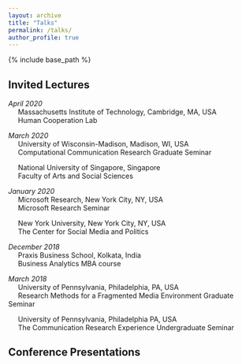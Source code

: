 ```yaml
---
layout: archive
title: "Talks"
permalink: /talks/
author_profile: true
---
```


{% include base_path %}

## Invited Lectures
*April 2020*<br>
&nbsp;&nbsp;&nbsp;&nbsp;&nbsp;Massachusetts Institute of Technology, Cambridge, MA, USA<br>
&nbsp;&nbsp;&nbsp;&nbsp;&nbsp;Human Cooperation Lab<br>

*March 2020*<br>
&nbsp;&nbsp;&nbsp;&nbsp;&nbsp;University of Wisconsin-Madison, Madison, WI, USA<br>
&nbsp;&nbsp;&nbsp;&nbsp;&nbsp;Computational Communication Research Graduate Seminar<br>

&nbsp;&nbsp;&nbsp;&nbsp;&nbsp;National University of Singapore, Singapore<br>
&nbsp;&nbsp;&nbsp;&nbsp;&nbsp;Faculty of Arts and Social Sciences<br>

*January 2020*<br>
&nbsp;&nbsp;&nbsp;&nbsp;&nbsp;Microsoft Research, New York City, NY, USA<br>
&nbsp;&nbsp;&nbsp;&nbsp;&nbsp;Microsoft Research Seminar

&nbsp;&nbsp;&nbsp;&nbsp;&nbsp;New York University, New York City, NY, USA<br>
&nbsp;&nbsp;&nbsp;&nbsp;&nbsp;The Center for Social Media and Politics<br>

*December 2018*<br>
&nbsp;&nbsp;&nbsp;&nbsp;&nbsp;Praxis Business School, Kolkata, India<br>
&nbsp;&nbsp;&nbsp;&nbsp;&nbsp;Business Analytics MBA course

*March 2018*<br>
&nbsp;&nbsp;&nbsp;&nbsp;&nbsp;University of Pennsylvania, Philadelphia, PA, USA<br>
&nbsp;&nbsp;&nbsp;&nbsp;&nbsp;Research Methods for a Fragmented Media Environment Graduate Seminar<br>

&nbsp;&nbsp;&nbsp;&nbsp;&nbsp;University of Pennsylvania, Philadelphia PA, USA<br>
&nbsp;&nbsp;&nbsp;&nbsp;&nbsp;The Communication Research Experience Undergraduate Seminar


## Conference Presentations